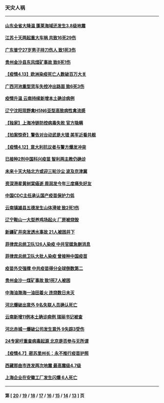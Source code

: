 ### 天灾人祸
---
#### [山东全省大降温 蓬莱海域还发生3.8级地震](../../pages/ncid280/n12670576.md) 
#### [江苏十天两起重大车祸 共致16死29伤](../../pages/ncid280/n12878847.md) 
#### [广东普宁27岁男子持刀伤人 致1死3伤](../../pages/ncid280/n12878567.md) 
#### [贵州金沙县东风煤矿事故 致8死1伤](../../pages/ncid280/n12878522.md) 
#### [【疫情4.13】欧洲染疫死亡人数破百万大关](../../pages/ncid280/n12875659.md) 
#### [广西河池重型货车失控冲出路面 致6死3伤](../../pages/ncid280/n12876400.md) 
#### [疫情升温 云南持续新增本土确诊病例](../../pages/ncid280/n12876308.md) 
#### [辽宁沈阳现野禽H5N6亚型高致病性禽流感](../../pages/ncid280/n12876132.md) 
#### [【独家】上海冷链防控病毒失败 官方隐瞒](../../pages/ncid280/n12875017.md) 
#### [【拍案惊奇】警告对台动武是大错 美军近看共舰](../../pages/ncid280/n12873314.md) 
#### [【疫情4.12】意大利抗议者与警方爆发冲突](../../pages/ncid280/n12874304.md) 
#### [已接种2剂中国科兴疫苗 智利两主教仍确诊](../../pages/ncid280/n12874075.md) 
#### [未来十天大陆北方或迎三轮沙尘 波及京津冀](../../pages/ncid280/n12873982.md) 
#### [资深港星黄树棠癌逝 周润发今年三度痛失好友](../../pages/ncid280/n12873184.md) 
#### [中国CDC主任承认国产疫苗保护力低](../../pages/ncid280/n12872646.md) 
#### [云南镇雄县五德发生山体滑坡 致2死1伤](../../pages/ncid280/n12872302.md) 
#### [辽宁鞍山一大型养鸡场起火 厂房被烧毁](../../pages/ncid280/n12872221.md) 
#### [新疆矿井突发透水事故 21人被困井下](../../pages/ncid280/n12871924.md) 
#### [菲律宾总统卫队126人染疫 中共官媒急删消息](../../pages/ncid280/n12870319.md) 
#### [菲律宾总统卫队大批人染疫 曾接种中国疫苗](../../pages/ncid280/n12870092.md) 
#### [疫苗外交强撑 中共疫苗得分全球倒数第二](../../pages/ncid280/n12870141.md) 
#### [贵州金沙一煤矿事故 致1死7人被困](../../pages/ncid280/n12868812.md) 
#### [中海油渤海一油田着火 连烧数日未灭](../../pages/ncid280/n12868373.md) 
#### [河北爆破出意外 9名失联人员确认死亡](../../pages/ncid280/n12867293.md) 
#### [云南新增11例本土确诊病例 瑞丽书记被查](../../pages/ncid280/n12865771.md) 
#### [河北赤城一爆破公司发生意外 9失踪3受伤](../../pages/ncid280/n12865752.md) 
#### [24专家吁重查病毒起源 北京是否参与无所谓](../../pages/ncid280/n12864875.md) 
#### [【疫情4.7】密苏里州长：永不推行疫苗护照](../../pages/ncid280/n12863548.md) 
#### [西藏那曲市连发两次地震 最高震级4.7级](../../pages/ncid280/n12863838.md) 
#### [上海企业在安徽工厂发生闪爆 6人死亡](../../pages/ncid280/n12863584.md) 

---
#### 第 [ [20](./20.md) / [19](./19.md) / [18](./18.md) / [17](./17.md) / [16](./16.md) / [15](./15.md) / [14](./14.md) / [13](./13.md) ] 页
